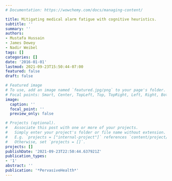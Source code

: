```yaml
---
# Documentation: https://wowchemy.com/docs/managing-content/

title: Mitigating medical alarm fatigue with cognitive heuristics.
subtitle: ''
summary: ''
authors:
- Mustafa Hussain
- James Dewey
- Nadir Weibel
tags: []
categories: []
date: '2016-01-01'
lastmod: 2021-09-23T15:50:44-07:00
featured: false
draft: false

# Featured image
# To use, add an image named `featured.jpg/png` to your page's folder.
# Focal points: Smart, Center, TopLeft, Top, TopRight, Left, Right, BottomLeft, Bottom, BottomRight.
image:
  caption: ''
  focal_point: ''
  preview_only: false

# Projects (optional).
#   Associate this post with one or more of your projects.
#   Simply enter your project's folder or file name without extension.
#   E.g. `projects = ["internal-project"]` references `content/project/deep-learning/index.md`.
#   Otherwise, set `projects = []`.
projects: []
publishDate: '2021-09-23T22:50:44.637921Z'
publication_types:
- '1'
abstract: ''
publication: '*PervasiveHealth*'
---
```

